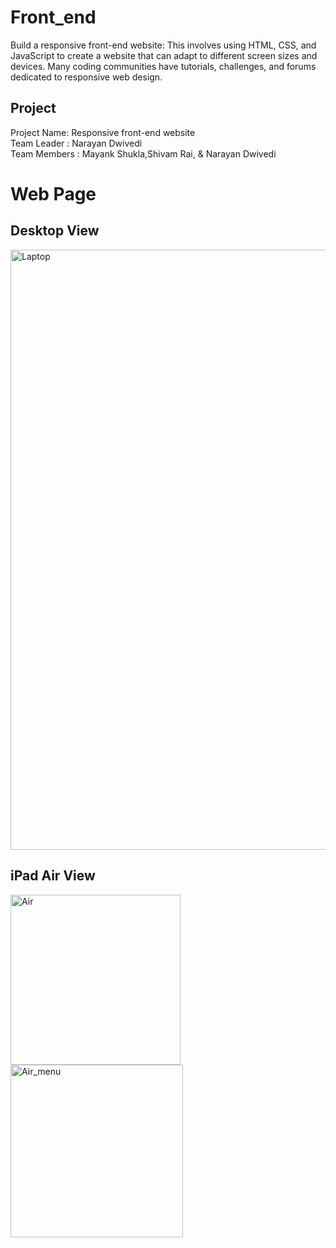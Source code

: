 # Front_end
Build a responsive front-end website: This involves using HTML, CSS, and JavaScript to create a website that can adapt to different screen sizes and devices. Many coding communities have tutorials, challenges, and forums dedicated to responsive web design.

## Project
Project Name: Responsive front-end website <br/>
Team Leader : Narayan Dwivedi <br/>
Team Members : Mayank Shukla,Shivam Rai, & Narayan Dwivedi
 


# Web Page
## Desktop View
<img width="960" alt="Laptop" src="https://user-images.githubusercontent.com/66173390/235499087-1524054e-fbbc-4e6b-9347-bd634031577f.png">

## iPad Air View

<hp><img width="272" alt="Air" src="https://user-images.githubusercontent.com/66173390/235499054-93ae0e89-984a-4880-908a-72fad52e62e7.png">
<img width="276" alt="Air_menu" src="https://user-images.githubusercontent.com/66173390/235498568-fcfe2cc6-d4e3-4a11-88d5-10213de93cf4.png"></p>
